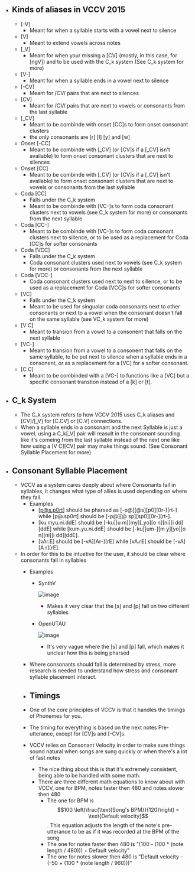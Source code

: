 - ## Kinds of aliases in VCCV 2015
    - [-V]
      - Meant for when a syllable starts with a vowel next to silence
    - [V]
      - Meant to extend vowels across notes
    - [_V]
      - Meant for when your missing a [CV] (mostly, in this case, for [ngV]) and to be used with the C_k system (See C_k system for more)
    - [V-]
      - Meant for when a syllable ends in a vowel next to silence    
    - [-CV]
      -  Meant for /CV/ pairs that are next to silences
    - [CV]
        - Meant for /CV/ pairs that are next to vowels or consonants from the last syllable
    - [_CV]
        - Meant to be combinde with onset [CC]s to form onset consonant clusters
        - the only consonants are [r] [l] [y] and [w]
    - Onset [-CC]
        - Meant to be combinde with [_CV] (or [CV]s if a [_CV] isn't available) to form onset consonant clusters that are next to silences
    - Onset [CC]
        - Meant to be combinde with [_CV] (or [CV]s if a [_CV] isn't available) to form onset consonant clusters that are next to vowels or consonants from the last syllable
    - Coda [CC]
      - Falls under the C_k system
      - Meant to be combinde with [VC-]s to form coda consonant clusters next to vowels (see C_k system for more) or consonants from the next syllable
    - Coda [CC-]
      -   Meant to be combinde with [VC-]s to form coda consonant clusters next to sillence, or to be used as a replacement for Coda [CC]s for softer consonants
    - Coda [VCC]
      - Falls under the C_k system
      - Coda consonant clusters used next to vowels (see C_k system for more) or consonants from the next syllable
    - Coda [VCC-]
      - Coda consonant clusters used next to next to sillence, or to be used as a replacement for Coda [VCC]s for softer consonants
    - [VC]
        - Falls under the C_k system
        - Meant to be used for singualar coda consonants next to other consonants or next to a vowel when the consonant doesn't fall on the same syllable (see VC_k system for more)
    - [V C]
        - Meant to transion from a vowel to a consonent that falls on the next syllable
    - [VC-]
        - Meant to transion from a vowel to a consonent that falls on the same syllable, to be put next to silence when a syllable ends in a consonent, or as a replacement for a [VC] for a softer consonant.
    - [C C]
        - Meant to be combinded with a [VC-] to functions like a [VC] but a specific consonant transtion instead of a [k] or [t].
      
- ## C_k System
  - The C_k system refers to how VCCV 2015 uses C_k aliases and [CV]/[_V] for [C.CV] or [C.V] connections.
  - When a syllable ends in a consonant and the next Syllable is just a vowel, using a C_k[_V] pair will reasult in the consonant sounding like it's comeing from the last syllable instead of the next one like how using a [V C][CV] pair may make things sound. (See Consonant Syllable Placement for more)

- ## Consonant Syllable Placement
  - VCCV as a system cares deeply about where Consonants fall in syllables, it changes what type of allies is used depending on where they fall.
    - Examples
      - [p@s.p0rt] should be pharsed as [-p@][@s][p0][0r-][rt-] while [p@.sp0rt] should be [-p@][@ sp][sp0][0r-][rt-].
      - [ku.myu.ni.ddE] should be [-ku][u m][my][_yo][o n][ni][i dd][ddE] while [kum.yu.ni.ddE] should be [-ku][um-][m y][yo][o n][ni][i dd][ddE].
      - [vAr.E] should be [-vA][Ar-][rE] while [vA.rE] should be [-vA][A r][rE].
  - In order for this to be intuetive for the user, it should be clear where consonants fall in syllables
      - Examples
          - SynthV

            ![image](https://github.com/user-attachments/assets/8b0cc2f7-5954-413d-a70b-bc1b98109f80)
            - Makes it very clear that the [s] and [p] fall on two different syllables
        - OpenUTAU
       
          ![image](https://github.com/user-attachments/assets/c8a72639-9ce2-470b-9682-2a819e5e9646)
            - It's very vague where the [s] and [p] fall, which makes it unclear how this is being pharsed
    - Where consonants should fall is determined by stress, more research is needed to understand how stress and consonant syllable placement interact.

    -  ##  Timings
      -  One of the core principles of VCCV is that it handles the timings of Phonemes for you.
      -  The timing for everything is based on the next notes Pre-utterance, except for [CV]s and [-CV]s.
      -  VCCV relies on Consonant Velocity in order to make sure things sound natural when songs are sung quickly or when there's a lot of fast notes
          - The nice thing about this is that it's extremely consistent, being able to be handled with some math.
          -  There are three different math equations to know about with VCCV, one for BPM, notes faster then 480 and notes slower then 480
              - The one for BPM is $$100 \left(\frac{\text{Song's BPM}}{120}\right) = \text{Default velocity}$$.
                    This equation adjusts the length of the note's pre-utterance to be as if it was recorded at the BPM of the song
              - The one for notes faster then 480 is "(100 - (100 * (note length / 480))) + Default velocity"
              - The one for notes slower then 480 is "Default velocity - (-50 + (100 * (note length / 960)))"




  
